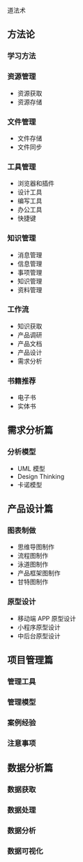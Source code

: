 道法术


## 方法论

### 学习方法


### 资源管理

- 资源获取
- 资源存储

### 文件管理

- 文件存储
- 文件同步

### 工具管理

- 浏览器和插件
- 设计工具
- 编写工具
- 办公工具
- 快捷键

### 知识管理

- 消息管理
- 信息管理
- 事项管理
- 知识管理
- 资料管理

### 工作流

- 知识获取
- 产品调研
- 产品文档
- 产品设计
- 需求分析

### 书籍推荐

- 电子书
- 实体书


## 需求分析篇

### 分析模型

- UML 模型
- Design Thinking
- 卡诺模型

## 产品设计篇

### 图表制做

- 思维导图制作
- 流程图制作
- 泳道图制作
- 产品框架图制作
- 甘特图制作


### 原型设计

- 移动端 APP 原型设计
- 小程序原型设计
- 中后台原型设计


## 项目管理篇

### 管理工具



### 管理模型



### 案例经验



### 注意事项



## 数据分析篇

### 数据获取



### 数据处理



### 数据分析



### 数据可视化


